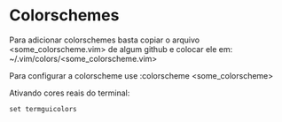 # Colorschemes

Para adicionar colorschemes basta copiar o arquivo <some_colorscheme.vim> de algum github e colocar ele em:
~/.vim/colors/<some_colorscheme.vim>

Para configurar a colorscheme use :colorscheme <some_colorscheme>

Ativando cores reais do terminal:
```
set termguicolors
```
